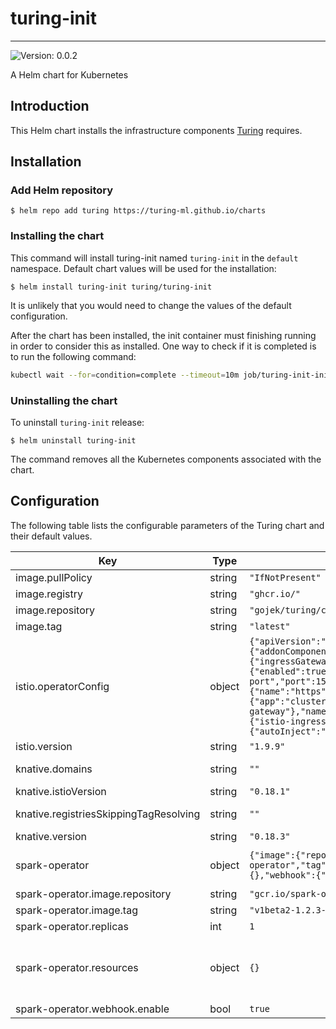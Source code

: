 # turing-init

---
![Version: 0.0.2](https://img.shields.io/badge/Version-0.0.2-informational?style=flat-square)

A Helm chart for Kubernetes

## Introduction

This Helm chart installs the infrastructure components [Turing](https://github.com/gojek/turing) requires.

## Installation

### Add Helm repository

```shell
$ helm repo add turing https://turing-ml.github.io/charts
```

### Installing the chart

This command will install turing-init named `turing-init` in the `default` namespace.
Default chart values will be used for the installation:
```shell
$ helm install turing-init turing/turing-init
```

It is unlikely that you would need to change the values of the default configuration.

After the chart has been installed, the init container must finishing running in order to consider this as installed.
One way to check if it is completed is to run the following command:
```bash
kubectl wait --for=condition=complete --timeout=10m job/turing-init-init
```

### Uninstalling the chart

To uninstall `turing-init` release:
```shell
$ helm uninstall turing-init
```

The command removes all the Kubernetes components associated with the chart.

## Configuration

The following table lists the configurable parameters of the Turing chart and their default values.

| Key | Type | Default | Description |
|-----|------|---------|-------------|
| image.pullPolicy | string | `"IfNotPresent"` |  |
| image.registry | string | `"ghcr.io/"` | Docker registry for Turing cluster init |
| image.repository | string | `"gojek/turing/cluster-init"` | Docker image repository for Turing cluster init |
| image.tag | string | `"latest"` | Docker image tag for Turing cluster init |
| istio.operatorConfig | object | `{"apiVersion":"install.istio.io/v1alpha1","kind":"IstioOperator","spec":{"addonComponents":{"pilot":{"enabled":true}},"components":{"ingressGateways":[{"enabled":true,"name":"istio-ingressgateway"},{"enabled":true,"k8s":{"service":{"ports":[{"name":"status-port","port":15020},{"name":"http2","port":80},{"name":"https","port":443}],"type":"ClusterIP"}},"label":{"app":"cluster-local-gateway","istio":"cluster-local-gateway"},"name":"cluster-local-gateway"}]},"values":{"gateways":{"istio-ingressgateway":{"runAsRoot":true}},"global":{"proxy":{"autoInject":"enabled"},"useMCP":false}}}}` | istio operator config, defaults are the minimum to run turing, see https://istio.io/v1.9/docs/reference/config/istio.operator.v1alpha1/ |
| istio.version | string | `"1.9.9"` | Istio version to use |
| knative.domains | string | `""` | Knative domains, comma seperated values, i.e. www.example.com,www.gojek.com |
| knative.istioVersion | string | `"0.18.1"` | Knative Istio Version to use |
| knative.registriesSkippingTagResolving | string | `""` | Knative registries skipping tag resolving, comma seperated values, i.e. www.example.com,www.gojek.com |
| knative.version | string | `"0.18.3"` | Knative Version to use |
| spark-operator | object | `{"image":{"repository":"gcr.io/spark-operator/spark-operator","tag":"v1beta2-1.2.3-3.1.1"},"replicas":1,"resources":{},"webhook":{"enable":true}}` | Override any spark-operator values here: https://github.com/GoogleCloudPlatform/spark-on-k8s-operator/blob/master/charts/spark-operator-chart/README.md |
| spark-operator.image.repository | string | `"gcr.io/spark-operator/spark-operator"` | repository of the spark operator |
| spark-operator.image.tag | string | `"v1beta2-1.2.3-3.1.1"` | image tag of the spark operator |
| spark-operator.replicas | int | `1` | number of replicas |
| spark-operator.resources | object | `{}` | Resources requests and limits for spark operator. This should be set  according to your cluster capacity and service level objectives. Reference: https://kubernetes.io/docs/concepts/configuration/manage-resources-containers/ |
| spark-operator.webhook.enable | bool | `true` | this is needed to be set to true, if not the configmaps will not load |

